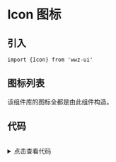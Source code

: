 # Icon 图标

## 引入

```
import {Icon} from 'wwz-ui'
```

## 图标列表

该组件库的图标全都是由此组件构造。

<ClientOnly>
<icon-demo/>
</ClientOnly>

## 代码

<details style="margin-top: 32px;">
 <summary style=" outline: none">点击查看代码</summary> 

```html
 <div class="icon-demo">
            <z-icon class="icon-demo-item" name="setting"></z-icon>
            <span>setting</span>
        
            <z-icon class="icon-demo-item" name="like"></z-icon>
            <span>like</span>
        
            <z-icon class="icon-demo-item" name="dots"></z-icon>
            <span>dots</span>
        
            <z-icon class="icon-demo-item" name="up-solid"></z-icon>
            <span>up-solid</span>
        
            <z-icon class="icon-demo-item" name="down-solid"></z-icon>
            <span>down-solid</span>
        
            <z-icon class="icon-demo-item" name="error"></z-icon>
            <span>error</span>
        
            <z-icon class="icon-demo-item" name="left"></z-icon>
            <span>left</span>
        
            <z-icon class="icon-demo-item" name="right"></z-icon>
            <span>right</span>
        
            <z-icon class="icon-demo-item" name="up"></z-icon>
            <span>up</span>
        
            <z-icon class="icon-demo-item" name="down"></z-icon>
            <span>down</span>
        
            <z-icon class="icon-demo-item" name="download"></z-icon>
            <span>download</span>
        
            <z-icon class="icon-demo-item" name="loading"></z-icon>
            <span>loading</span>
        </div>
```

## API 

| 参数 | 描述 | 默认值 |
| :------------- |:-------------|:-----:|
| name | 图标的名称，如 setting | - |


